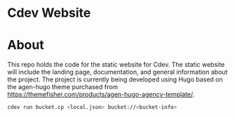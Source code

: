 # Cdev Website

# About
This repo holds the code for the static website for Cdev. The static website will include the landing page, documentation, and general information 
about the project. The project is currently being developed using Hugo based on the agen-hugo theme purchased from https://themefisher.com/products/agen-hugo-agency-template/. 


```bash
cdev run bucket.cp <local.json> bucket://<bucket-info>
```
